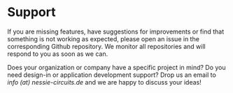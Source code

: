 # Support

If you are missing features, have suggestions for improvements or find that something is not working as expected, please open an issue in the corresponding Github repository.
We monitor all repositories and will respond to you as soon as we can.

Does your organization or company have a specific project in mind? Do you need design-in or application development support? Drop us an email to *info (at) nessie-circuits.de* and we are happy to discuss your ideas!
